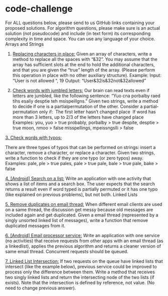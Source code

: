 # code-challenge

For ALL questions below, please send to us GitHub links containing your
proposed solutions.
For algorithm questions, please make sure is an actual solution (not
pseudo­code) and include (in text form) its corresponding complexity in time
and space. You can use any language of your choice.
Arrays and Strings

1. [Replacing characters in place:](github.com)
Given an array of characters, write a method to replace all the spaces with “&32”.
You may assume that the array has sufficient slots at the end to hold the additional
characters, and that you are given the “true” length of the array. (Please perform this
operation in place with no other auxiliary structure).
Example:
Input: “User is not allowed “, 19
Output: “User&32is&32not&32allowed”

2. [Check words with jumbled letters:](github.com)
Our brain can read texts even if letters are jumbled, like the following sentence: “Yuo
cna porbalby raed tihs esaliy desptie teh msispeillgns.” Given two strings, write a
method to decide if one is a partial­permutation of the other. Consider a
partial­permutation only if:
­ The first letter hasn’t changed place
­ If word has more than 3 letters, up to 2/3 of the letters have changed place
Examples:
you, yuo ­> true
probably, porbalby ­> true
despite, desptie ­> true
moon, nmoo ­> false
misspellings, mpeissngslli ­> false

[3. Check words with typos:]()

There are three types of typos that can be performed on strings: insert a character,
remove a character, or replace a character. Given two strings, write a function to
check if they are one typo (or zero typos) away.
Examples:
pale, ple ­> true
pales, pale ­> true
pale, bale ­> true
pale, bake ­> false


[4. [Android] Search on a list:]()
Write an application with one activity that shows a list of items and a search box. The
user expects that the search returns a result even if word typed is partially permuted
or it has one typo (like explained on previous problems), but not both.
Linked Lists

[5. Remove duplicates on email thread:]()
When different email clients are used on a same thread, the discussion get messy
because old messages are included again and get duplicated. Given a email thread
(represented by a singly unsorted linked list of messages), write a function that
remove duplicated messages from it.

[6. [Android] Email processor service:]()
Write an application with one service (no activities) that receive requests from other
apps with an email thread (as a linked­list), applies the previous algorithm and
returns a cleaner version of same email thread. Concurrent requests should be
queued.

[7. Linked List Intersection:]()
If two requests on the queue have linked lists that intersect (like the example below),
previous service could be improved to process only the difference between them.
Write a method that receives two singly linked lists and return the intersecting node
of the two lists (if exists). Note that the intersection is defined by reference, not value.
(No need to change previous answer).